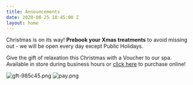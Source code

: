 ```yaml
---
title: Announcements
date: 2020-08-25 18:45:00 Z
layout: home
---
```


Christmas is on its way! **Prebook your Xmas treatments** to avoid missing out - we will be open every day except Public Holidays.

Give the gift of relaxation this Christmas with a Voucher to our spa. Available in store during business hours or [click here](https://bit.ly/3ktuXda) to purchase online!

![gft-985c45.png](/uploads/gft-985c45.png)
![pay.png](/uploads/pay.png)
